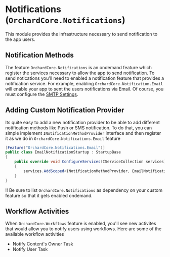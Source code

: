 # Notifications (`OrchardCore.Notifications`)

This module provides the infrastructure necessary to send notification to the app users.

## Notification Methods

The feature `OrchardCore.Notifications` is an ondemand feature which register the services necessary to allow the app to send notification. To send notications you'll need to enabled a notification feature that provides a notification service. For example, enabling `OrchardCore.Notification.Email` will enable your app to sent the users notifications via Email. Of course, you must configure the [SMTP Settings](../Email/README.md).

## Adding Custom Notification Provider
Its quite easy to add a new notification provider to be able to add different notification methods like Push or SMS notification. To do that, you can simple implement `INotificationMethodProvider` interface and then register it as we do in `OrchardCore.Notifications.Email` feature

```C#
[Feature("OrchardCore.Notifications.Email")]
public class EmailNotificationStartup : StartupBase
{
    public override void ConfigureServices(IServiceCollection services)
    {
        services.AddScoped<INotificationMethodProvider, EmailNotificationProvider>();
    }
}

```

!! Be sure to list `OrchardCore.Notifications` as dependency on your custom feature so that it gets enabled ondemand.

## Workflow Activities
When `OrchardCore.Workflows` feature is enabled, you'll see new activites that would allow you to notify users using workflows. Here are some of the available workflow activities
 - Notify Content's Owner Task
 - Notify User Task
